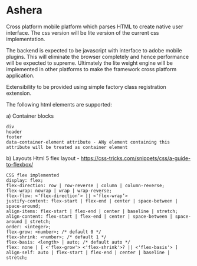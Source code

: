 # Ashera
Cross platform mobile platform which parses HTML to create native user interface. The css version will be lite version of the current css implementation. 

The backend is expected to be javascript with interface to adobe mobile plugins. This will eliminate the browser completely and hence performance will be expected to supreme. Ultimately the lite weight engine will be implemented in other platforms to make the framework cross platform application.

Extensibility to be provided using simple factory class registration extension.

The following html elements are supported:

a)  Container blocks

    div
    header
    footer
    data-container-element attribute - ANy element containing this attribute will be treated as container element

b) Layouts
    Html 5 flex layout - https://css-tricks.com/snippets/css/a-guide-to-flexbox/
    
    CSS flex implemented
    display: flex;
    flex-direction: row | row-reverse | column | column-reverse;
    flex-wrap: nowrap | wrap | wrap-reverse;
    flex-flow: <‘flex-direction’> || <‘flex-wrap’>
    justify-content: flex-start | flex-end | center | space-between | space-around;
    align-items: flex-start | flex-end | center | baseline | stretch;
    align-content: flex-start | flex-end | center | space-between | space-around | stretch;
    order: <integer>;
    flex-grow: <number>; /* default 0 */
    flex-shrink: <number>; /* default 1 */
    flex-basis: <length> | auto; /* default auto */
    flex: none | [ <'flex-grow'> <'flex-shrink'>? || <'flex-basis'> ]
    align-self: auto | flex-start | flex-end | center | baseline | stretch;








